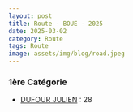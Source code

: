 ```yaml
---
layout: post
title: Route - BOUE - 2025
date: 2025-03-02
category: Route
tags: Route
image: assets/img/blog/road.jpeg
---
```


### 1ère Catégorie
- [DUFOUR JULIEN](https://teamspecializedlille.cc/coureurs/dufourjulien) : 28

